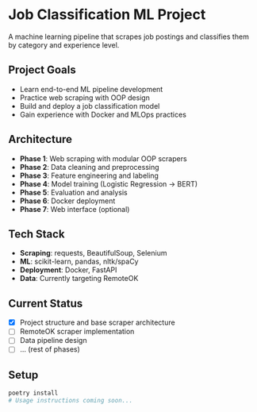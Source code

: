 # Job Classification ML Project

A machine learning pipeline that scrapes job postings and classifies them by category and experience level.

## Project Goals

- Learn end-to-end ML pipeline development
- Practice web scraping with OOP design
- Build and deploy a job classification model
- Gain experience with Docker and MLOps practices

## Architecture

- **Phase 1**: Web scraping with modular OOP scrapers
- **Phase 2**: Data cleaning and preprocessing  
- **Phase 3**: Feature engineering and labeling
- **Phase 4**: Model training (Logistic Regression → BERT)
- **Phase 5**: Evaluation and analysis
- **Phase 6**: Docker deployment
- **Phase 7**: Web interface (optional)

## Tech Stack

- **Scraping**: requests, BeautifulSoup, Selenium
- **ML**: scikit-learn, pandas, nltk/spaCy
- **Deployment**: Docker, FastAPI
- **Data**: Currently targeting RemoteOK

## Current Status

- [x] Project structure and base scraper architecture
- [ ] RemoteOK scraper implementation
- [ ] Data pipeline design
- [ ] ... (rest of phases)

## Setup

```bash
poetry install
# Usage instructions coming soon...
